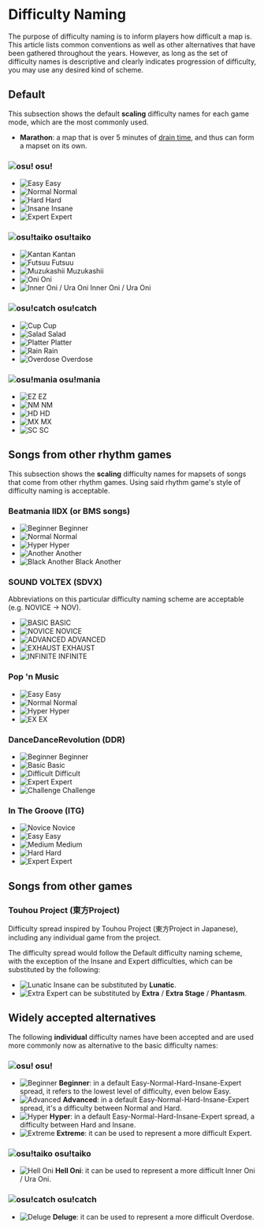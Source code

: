 # Difficulty Naming

The purpose of difficulty naming is to inform players how difficult a map is. This article lists common conventions as well as other alternatives that have been gathered throughout the years. However, as long as the set of difficulty names is descriptive and clearly indicates progression of difficulty, you may use any desired kind of scheme.

## Default

This subsection shows the default **scaling** difficulty names for each game mode, which are the most commonly used.

- **Marathon**: a map that is over 5 minutes of [drain time](/wiki/drain_time), and thus can form a mapset on its own.

### ![osu!](/wiki/shared/mode/osu.png "osu!") osu!

- ![Easy](/wiki/shared/diff/easy-s.png "Easy") Easy 
- ![Normal](/wiki/shared/diff/normal-s.png "Normal") Normal
- ![Hard](/wiki/shared/diff/hard-s.png "Hard") Hard
- ![Insane](/wiki/shared/diff/insane-s.png "Insane") Insane
- ![Expert](/wiki/shared/diff/expert-s.png "Expert") Expert

### ![osu!taiko](/wiki/shared/mode/taiko.png "osu!taiko") osu!taiko

- ![Kantan](/wiki/shared/diff/easy-t.png "Kantan") Kantan
- ![Futsuu](/wiki/shared/diff/normal-t.png "Futsuu") Futsuu
- ![Muzukashii](/wiki/shared/diff/hard-t.png "Muzukashii") Muzukashii
- ![Oni](/wiki/shared/diff/insane-t.png "Oni") Oni
- ![Inner Oni / Ura Oni](/wiki/shared/diff/expert-t.png "Inner Oni / Ura Oni") Inner Oni / Ura Oni

### ![osu!catch](/wiki/shared/mode/catch.png "osu!catch") osu!catch

- ![Cup](/wiki/shared/diff/easy-c.png "Cup") Cup 
- ![Salad](/wiki/shared/diff/normal-c.png "Salad") Salad
- ![Platter](/wiki/shared/diff/hard-c.png "Platter") Platter
- ![Rain](/wiki/shared/diff/insane-c.png "Rain") Rain
- ![Overdose](/wiki/shared/diff/expert-c.png "Overdose") Overdose

### ![osu!mania](/wiki/shared/mode/mania.png "osu!mania") osu!mania

- ![EZ](/wiki/shared/diff/easy-m.png "EZ") EZ 
- ![NM](/wiki/shared/diff/normal-m.png "NM") NM
- ![HD](/wiki/shared/diff/hard-m.png "HD") HD
- ![MX](/wiki/shared/diff/insane-m.png "MX") MX
- ![SC](/wiki/shared/diff/expert-m.png "SC") SC

## Songs from other rhythm games

This subsection shows the **scaling** difficulty names for mapsets of songs that come from other rhythm games. Using said rhythm game's style of difficulty naming is acceptable.

### Beatmania IIDX (or BMS songs)

- ![Beginner](/wiki/shared/diff/easy-s.png "Beginner") Beginner
- ![Normal](/wiki/shared/diff/normal-s.png "Normal") Normal
- ![Hyper](/wiki/shared/diff/hard-s.png "Hyper") Hyper
- ![Another](/wiki/shared/diff/insane-s.png "Another") Another
- ![Black Another](/wiki/shared/diff/expert-s.png "Black Another") Black Another

### SOUND VOLTEX (SDVX)

Abbreviations on this particular difficulty naming scheme are acceptable (e.g. NOVICE → NOV).

- ![BASIC](/wiki/shared/diff/easy-s.png "BASIC") BASIC 
- ![NOVICE](/wiki/shared/diff/normal-s.png "NOVICE") NOVICE
- ![ADVANCED](/wiki/shared/diff/hard-s.png "ADVANCED") ADVANCED
- ![EXHAUST](/wiki/shared/diff/insane-s.png "EXHAUST") EXHAUST
- ![INFINITE](/wiki/shared/diff/expert-s.png "INFINITE") INFINITE

### Pop 'n Music

- ![Easy](/wiki/shared/diff/easy-s.png "Easy") Easy 
- ![Normal](/wiki/shared/diff/normal-s.png "Normal") Normal
- ![Hyper](/wiki/shared/diff/hard-s.png "Hyper") Hyper
- ![EX](/wiki/shared/diff/insane-s.png "EX") EX 

### DanceDanceRevolution (DDR)

- ![Beginner](/wiki/shared/diff/easy-s.png "Beginner") Beginner
- ![Basic](/wiki/shared/diff/normal-s.png "Basic") Basic
- ![Difficult](/wiki/shared/diff/hard-s.png "Difficult") Difficult
- ![Expert](/wiki/shared/diff/insane-s.png "Expert") Expert
- ![Challenge](/wiki/shared/diff/expert-s.png "Challenge") Challenge

### In The Groove (ITG)

- ![Novice](/wiki/shared/diff/easy-s.png "Novice") Novice
- ![Easy](/wiki/shared/diff/easy-s.png "Easy") Easy
- ![Medium](/wiki/shared/diff/normal-s.png "Medium") Medium
- ![Hard](/wiki/shared/diff/hard-s.png "Hard") Hard
- ![Expert](/wiki/shared/diff/insane-s.png "Expert") Expert

## Songs from other games

### Touhou Project (東方Project)

Difficulty spread inspired by Touhou Project (東方Project in Japanese), including any individual game from the project.

The difficulty spread would follow the Default difficulty naming scheme, with the exception of the Insane and Expert difficulties, which can be substituted by the following:

- ![Lunatic](/wiki/shared/diff/insane-s.png "Lunatic") Insane can be substituted by **Lunatic**.
- ![Extra](/wiki/shared/diff/expert-s.png "Extra") Expert can be substituted by **Extra** / **Extra Stage** / **Phantasm**.

## Widely accepted alternatives

The following **individual** difficulty names have been accepted and are used more commonly now as alternative to the basic difficulty names:

### ![osu!](/wiki/shared/mode/osu.png "osu!") osu!

- ![Beginner](/wiki/shared/diff/easy-s.png "Beginner") **Beginner**: in a default Easy-Normal-Hard-Insane-Expert spread, it refers to the lowest level of difficulty, even below Easy.
- ![Advanced](/wiki/shared/diff/normal-s.png "Advanced") **Advanced**: in a default Easy-Normal-Hard-Insane-Expert spread, it's a difficulty between Normal and Hard.
- ![Hyper](/wiki/shared/diff/hard-s.png "Hyper") **Hyper**: in a default Easy-Normal-Hard-Insane-Expert spread, a difficulty between Hard and Insane.
- ![Extreme](/wiki/shared/diff/expert-s.png "Extreme") **Extreme**: it can be used to represent a more difficult Expert.

### ![osu!taiko](/wiki/shared/mode/taiko.png "osu!taiko") osu!taiko

- ![Hell Oni](/wiki/shared/diff/expert-t.png "Hell Oni") **Hell Oni**: it can be used to represent a more difficult Inner Oni / Ura Oni.

### ![osu!catch](/wiki/shared/mode/catch.png "osu!catch") osu!catch

- ![Deluge](/wiki/shared/diff/expert-c.png "Deluge") **Deluge**: it can be used to represent a more difficult Overdose.